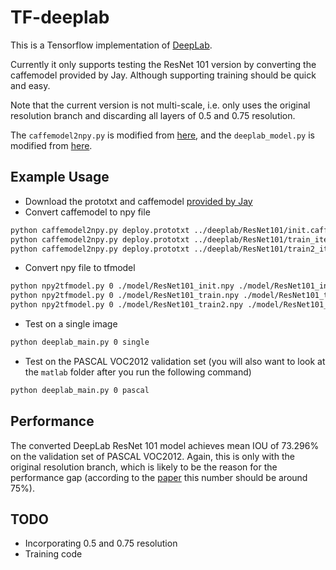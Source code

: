 # TF-deeplab

This is a Tensorflow implementation of [DeepLab](http://liangchiehchen.com/projects/DeepLab.html). 

Currently it only supports testing the ResNet 101 version by converting the caffemodel provided by Jay. Although supporting training should be quick and easy. 

Note that the current version is not multi-scale, i.e. only uses the original resolution branch and discarding all layers of 0.5 and 0.75 resolution.

The `caffemodel2npy.py` is modified from [here](https://github.com/ppwwyyxx/tensorpack/blob/master/tensorpack/utils/loadcaffe.py), and the `deeplab_model.py` is modified from [here](https://github.com/tensorflow/models/blob/master/resnet/resnet_model.py).

## Example Usage
- Download the prototxt and caffemodel [provided by Jay](http://liangchiehchen.com/projects/DeepLabv2_resnet.html)
- Convert caffemodel to npy file
```bash
python caffemodel2npy.py deploy.prototxt ../deeplab/ResNet101/init.caffemodel ./model/ResNet101_init.npy
python caffemodel2npy.py deploy.prototxt ../deeplab/ResNet101/train_iter_20000.caffemodel ./model/ResNet101_train.npy
python caffemodel2npy.py deploy.prototxt ../deeplab/ResNet101/train2_iter_20000.caffemodel ./model/ResNet101_train2.npy
```
- Convert npy file to tfmodel
```bash
python npy2tfmodel.py 0 ./model/ResNet101_init.npy ./model/ResNet101_init.tfmodel
python npy2tfmodel.py 0 ./model/ResNet101_train.npy ./model/ResNet101_train.tfmodel
python npy2tfmodel.py 0 ./model/ResNet101_train2.npy ./model/ResNet101_train2.tfmodel
```
- Test on a single image
```bash
python deeplab_main.py 0 single
```
- Test on the PASCAL VOC2012 validation set (you will also want to look at the `matlab` folder after you run the following command)
```bash
python deeplab_main.py 0 pascal
```

## Performance

The converted DeepLab ResNet 101 model achieves mean IOU of 73.296% on the validation set of PASCAL VOC2012. Again, this is only with the original resolution branch, which is likely to be the reason for the performance gap (according to the [paper](https://arxiv.org/pdf/1606.00915.pdf) this number should be around 75%).

## TODO

- Incorporating 0.5 and 0.75 resolution
- Training code
